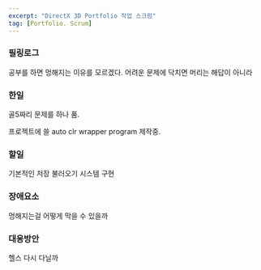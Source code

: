 ```yaml
---
excerpt: "DirectX 3D Portfolio 작업 스크럼"
tag: [Portfolio. Scrum]
---
```


### 필링로그

공부를 하면 멍해지는 이유를 모르겠다. 어려운 문제에 닥치면 머리는 해답이 아니라 

### 한일

골5짜리 문제를 하나 품.

프로젝트에 쓸 auto clr wrapper program 제작중.

### 할일

기본적인 저장 불러오기 시스템 구현

### 장애요소

멍해지는걸 어떻게 막을 수 있을까

### 대응방안

헬스 다시 다닐까